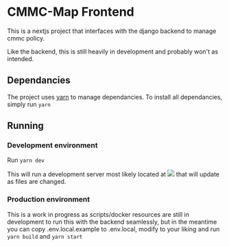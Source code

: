 # CMMC-Map Frontend

This is a nextjs project that interfaces with the django backend to manage cmmc policy.

Like the backend, this is still heavily in development and probably won't as intended.

## Dependancies

The project uses [yarn](https://yarnpkg.com/) to manage dependancies. To install all dependancies, simply run `yarn`

## Running

### Development environment

Run `yarn dev`

This will run a development server most likely located at ![](http://localhost:3000) that will update as files are changed.

### Production environment

This is a work in progress as scripts/docker resources are still in development to run this with the backend seamlessly, but in the meantime you can copy .env.local.example to .env.local, modify to your liking and run `yarn build` and `yarn start`
